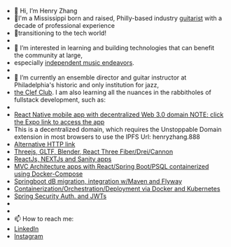 - 👋 Hi, I’m Henry Zhang
- 🎸I'm a Mississippi born and raised, Philly-based industry [guitarist](https://www.youtube.com/watch?v=R6bBF_57KaY) with a decade of professional experience 
- 💾transitioning to the tech world!
- 
- 👀 I’m interested in learning and building technologies that can benefit the community at large, 
- especially [independent music endeavors](https://www.youtube.com/watch?v=2xAy6lxBZLY).
- 
- 🌱 I’m currently an ensemble director and guitar instructor at Philadelphia's historic and only institution for jazz, 
- [the Clef Club](https://clefclubofjazz.org/). I am also learning all the nuances in the rabbitholes of fullstack development, such as:
- 
- [React Native mobile app with decentralized Web 3.0 domain NOTE: click the Expo link to access the app](https://bafybeidwk3pxjxav5laqxwnie3pnlk4flzidftxzsksebn7u2ipxhbvnia.ipfs.dweb.link/)
- This is a decentralized domain, which requires the Unstoppable Domain extension in most browsers to use the IPFS Url: henryzhang.888
- [Alternative HTTP link](https://cold-waterfall-0983.on.fleek.co)
- [Threejs, GLTF, Blender, React Three Fiber/Drei/Cannon](https://minecraft3clone-g8o6.vercel.app/)
- [ReactJs, NEXTJs and Sanity apps](https://ecommerce-react-hzhang20902.vercel.app/)
- [MVC Architecture apps with React/Spring Boot/PSQL containerized using Docker-Compose](https://github.com/hzhang20902/portfolioFSdockerDeploy)
- [Springboot dB migration, integration w/Maven and Flyway](https://github.com/hzhang20902/animalShelter-app-backend)
- [Containerization/Orchestration/Deployment via Docker and Kubernetes](https://github.com/hzhang20902/portfolioFSdockerDeploy)
- [Spring Security Auth. and JWTs](https://github.com/hzhang20902/jwtSetup)
- 
- 
- 📫 How to reach me: 
- [LinkedIn](https://www.linkedin.com/in/henryzthatsme)
- [Instagram](https://www.instagram.com/figgsboson/ 'Music and code! Yay!')

<!---
hzhang20902/hzhang20902 is a ✨ special ✨ repository because its `README.md` (this file) appears on your GitHub profile.
You can click the Preview link to take a look at your changes.
--->
